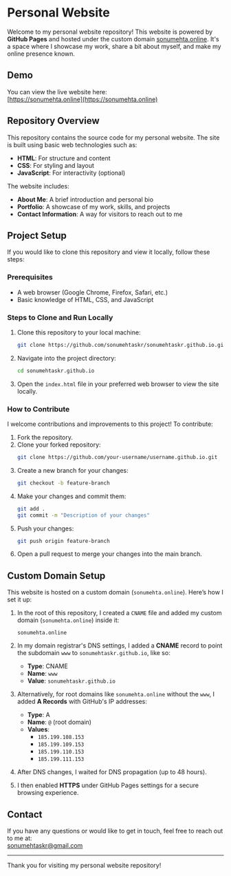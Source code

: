 # Personal Website

Welcome to my personal website repository! This website is powered by **GitHub Pages** and hosted under the custom domain [sonumehta.online](https://sonumehta.online). It's a space where I showcase my work, share a bit about myself, and make my online presence known.

## Demo

You can view the live website here:  
[https://sonumehta.online](https://sonumehta.online)

## Repository Overview

This repository contains the source code for my personal website. The site is built using basic web technologies such as:

- **HTML**: For structure and content
- **CSS**: For styling and layout
- **JavaScript**: For interactivity (optional)

The website includes:
- **About Me**: A brief introduction and personal bio
- **Portfolio**: A showcase of my work, skills, and projects
- **Contact Information**: A way for visitors to reach out to me

## Project Setup

If you would like to clone this repository and view it locally, follow these steps:

### Prerequisites

- A web browser (Google Chrome, Firefox, Safari, etc.)
- Basic knowledge of HTML, CSS, and JavaScript

### Steps to Clone and Run Locally

1. Clone this repository to your local machine:
    ```bash
    git clone https://github.com/sonumehtaskr/sonumehtaskr.github.io.git
    ```

2. Navigate into the project directory:
    ```bash
    cd sonumehtaskr.github.io
    ```

3. Open the `index.html` file in your preferred web browser to view the site locally.

### How to Contribute

I welcome contributions and improvements to this project! To contribute:

1. Fork the repository.
2. Clone your forked repository:
    ```bash
    git clone https://github.com/your-username/username.github.io.git
    ```
3. Create a new branch for your changes:
    ```bash
    git checkout -b feature-branch
    ```
4. Make your changes and commit them:
    ```bash
    git add .
    git commit -m "Description of your changes"
    ```
5. Push your changes:
    ```bash
    git push origin feature-branch
    ```
6. Open a pull request to merge your changes into the main branch.

## Custom Domain Setup

This website is hosted on a custom domain (`sonumehta.online`). Here’s how I set it up:

1. In the root of this repository, I created a `CNAME` file and added my custom domain (`sonumehta.online`) inside it:
    ```text
    sonumehta.online
    ```

2. In my domain registrar's DNS settings, I added a **CNAME** record to point the subdomain `www` to `sonumehtaskr.github.io`, like so:
    - **Type**: CNAME
    - **Name**: `www`
    - **Value**: `sonumehtaskr.github.io`

3. Alternatively, for root domains like `sonumehta.online` without the `www`, I added **A Records** with GitHub's IP addresses:
    - **Type**: A
    - **Name**: `@` (root domain)
    - **Values**:
      - `185.199.108.153`
      - `185.199.109.153`
      - `185.199.110.153`
      - `185.199.111.153`

4. After DNS changes, I waited for DNS propagation (up to 48 hours).

5. I then enabled **HTTPS** under GitHub Pages settings for a secure browsing experience.


## Contact

If you have any questions or would like to get in touch, feel free to reach out to me at:  
[sonumehtaskr@gmail.com](mailto:sonumehtaskr@gmail.com)

---

Thank you for visiting my personal website repository!
